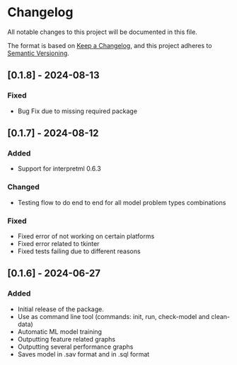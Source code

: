 # Changelog

All notable changes to this project will be documented in this file.

The format is based on [Keep a Changelog](https://keepachangelog.com/en/1.0.0/),
and this project adheres to [Semantic Versioning](https://semver.org/spec/v2.0.0.html).

## [0.1.8] - 2024-08-13

### Fixed
- Bug Fix due to missing required package

## [0.1.7] - 2024-08-12

### Added
- Support for interpretml 0.6.3

### Changed
- Testing flow to do end to end for all model problem types combinations

### Fixed
- Fixed error of not working on certain platforms
- Fixed error related to tkinter
- Fixed tests failing due to different reasons

## [0.1.6] - 2024-06-27

### Added
- Initial release of the package.
- Use as command line tool (commands: init, run, check-model and clean-data)
- Automatic ML model training
- Outputting feature related graphs
- Outputting several performance graphs
- Saves model in .sav format and in .sql format

